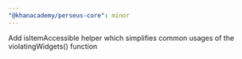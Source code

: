 ```yaml
---
"@khanacademy/perseus-core": minor
---
```


Add isItemAccessible helper which simplifies common usages of the violatingWidgets() function
